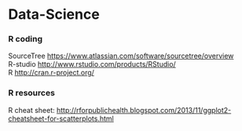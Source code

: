 Data-Science
============

### R coding

SourceTree  https://www.atlassian.com/software/sourcetree/overview  
R-studio    http://www.rstudio.com/products/RStudio/  
R           http://cran.r-project.org/


### R resources

R cheat sheet: http://rforpublichealth.blogspot.com/2013/11/ggplot2-cheatsheet-for-scatterplots.html
